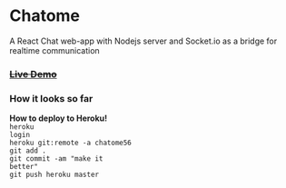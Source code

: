 # Chatome

A React Chat web-app with Nodejs server and Socket.io as a bridge for realtime communication


### ~~[Live Demo](##)~~



### How it looks so far 


**How to deploy to Heroku!**<br>
<code>heroku login</code> <br>
<code>heroku git:remote -a chatome56</code><br>
<code>git add .</code><br>
<code>git commit -am "make it better"</code><br>
<code>git push heroku master</code><br>
